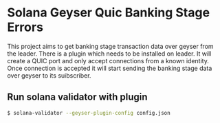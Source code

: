 # Solana Geyser Quic Banking Stage Errors

This project aims to get banking stage transaction data over geyser from the leader.
There is a plugin which needs to be installed on leader. It will create a QUIC port and only accept connections from a known identity.
Once connection is accepted it will start sending the banking stage data over geyser to its suibscriber.

## Run solana validator with plugin

```bash
$ solana-validator --geyser-plugin-config config.json
```


